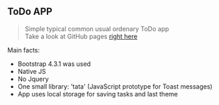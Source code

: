 ## ToDo APP
>Simple typical common usual ordenary  ToDo app  
>Take a look at GitHub pages [right here](https://ic3top.github.io/ToDo_app/)


Main facts:
<ul><li>Bootstrap 4.3.1 was used</li>
<li>Native JS</li>
<li>No Jquery</li>
<li>One small library: 'tata' (JavaScript prototype for Toast messages)</li>
<li>App uses local storage for saving tasks and last theme</li></ul>
